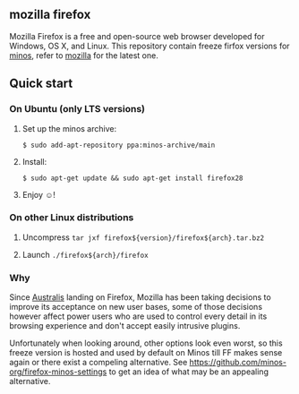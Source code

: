 ## mozilla firefox

Mozilla Firefox is a free and open-source web browser developed for Windows, OS X, and Linux. This repository contain freeze firfox versions for [minos](http://minos.io), refer to [mozilla](http://mozilla.org/firefox) for the latest one.

## Quick start

### On Ubuntu (only LTS versions)

1. Set up the minos archive:

   ```
   $ sudo add-apt-repository ppa:minos-archive/main
   ```

2. Install:

   ```
   $ sudo apt-get update && sudo apt-get install firefox28
   ```

3. Enjoy ☺!

### On other Linux distributions

1. Uncompress `tar jxf firefox${version}/firefox${arch}.tar.bz2`

2. Launch `./firefox${arch}/firefox`

### Why

Since [Australis](https://blog.mozilla.org/ux/2013/11/australis-is-landing-in-firefox-nightly/) landing on Firefox, Mozilla has been taking decisions to improve its acceptance on new user bases, some of those decisions however affect power users who are used to control every detail in its browsing experience and don't accept easily intrusive plugins.

Unfortunately when looking around, other options look even worst, so this freeze version is hosted and used by default on Minos till FF makes sense again or there exist a compeling alternative. See https://github.com/minos-org/firefox-minos-settings to get an idea of what may be an appealing alternative.
